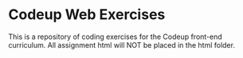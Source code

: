 # Codeup Web Exercises

This is a repository of coding exercises for the Codeup front-end curriculum.
All assignment html will NOT be placed in the html folder.